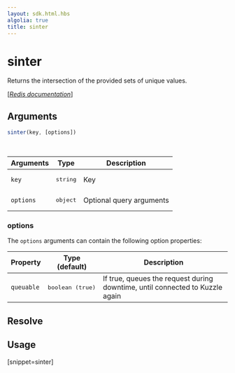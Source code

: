 ```yaml
---
layout: sdk.html.hbs
algolia: true
title: sinter
---
```


# sinter


Returns the intersection of the provided sets of unique values.

[[_Redis documentation_]](https://redis.io/commands/sinter)

## Arguments

```js
sinter(key, [options])

```

<br/>

| Arguments    | Type    | Description |
|--------------|---------|-------------|
| `key` | <pre>string</pre> | Key |
| ``options`` | <pre>object</pre> | Optional query arguments |

### options

The `options` arguments can contain the following option properties:

| Property   | Type (default)   | Description                       |
| ---------- | ------- | --------------------------------- |
| `queuable` | <pre>boolean (true)</pre> | If true, queues the request during downtime, until connected to Kuzzle again |

## Resolve

## Usage

[snippet=sinter]
